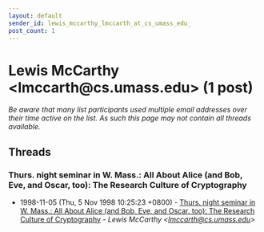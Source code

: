 ```yaml
---
layout: default
sender_id: lewis_mccarthy_lmccarth_at_cs_umass_edu_
post_count: 1
---
```


# Lewis McCarthy <lmccarth<span>@</span>cs.umass.edu> (1 post)

_Be aware that many list participants used multiple email addresses over their time active on the list. As such this page may not contain all threads available._

## Threads

### Thurs. night seminar in W. Mass.: All About Alice (and Bob, Eve, and Oscar, too):  The Research Culture of Cryptography
+ 1998-11-05 (Thu, 5 Nov 1998 10:25:23 +0800) - [Thurs. night seminar in W. Mass.: All About Alice (and Bob, Eve, and Oscar, too):  The Research Culture of Cryptography](/archive/1998/11/99f250420b1ef487d20fe8b022f9a296d8de745545b4cddc2d079e78227d6686) - _Lewis McCarthy \<lmccarth@cs.umass.edu\>_

